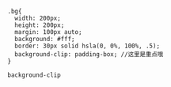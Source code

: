     .bg{
      width: 200px;
      height: 200px;
      margin: 100px auto;
      background: #fff;
      border: 30px solid hsla(0, 0%, 100%, .5);
      background-clip: padding-box; //这里是重点哦
    }

    background-clip